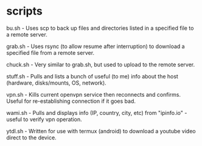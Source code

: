 # scripts

bu.sh - Uses scp to back up files and directories listed in a specified file to a remote server.

grab.sh - Uses rsync (to allow resume after interruption) to download a specified file from a remote server.

chuck.sh - Very similar to grab.sh, but used to upload to the remote server.

stuff.sh - Pulls and lists a bunch of useful (to me) info about the host (hardware, disks/mounts, OS, network).

vpn.sh - Kills current openvpn service then reconnects and confirms.  Useful for re-establishing connection if it goes bad.

wami.sh - Pulls and displays info (IP, country, city, etc) from "ipinfo.io" - useful to verify vpn operation.

ytdl.sh - Written for use with termux (android) to download a youtube video direct to the device.
